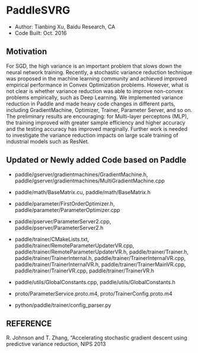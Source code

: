 # PaddleSVRG
* Author: Tianbing Xu, Baidu Research, CA
* Code Built: Oct. 2016
## Motivation
For SGD, the high variance is an important problem that slows down the
neural network training. Recently, a stochastic variance reduction technique
was proposed in the machine learning community and achieved improved empirical performance 
in Convex Optimization problems. However, what is not clear is
whether variance reduction was able to improve non-convex problems empirically, 
such as Deep Learning. We implemented variance reduction in Paddle and
made heavy code changes in different parts, including GradientMachine, Optimizer, 
Trainer, Parameter Server, and so on. The preliminary results are encouraging:
for Multi-layer perceptons (MLP), the training improved with greater sample efficiency 
and higher accuracy and the testing accuracy has improved marginally. Further work is needed to investigate 
the variance reduction impacts on large scale training of industrial models such as ResNet.

## Updated or Newly added Code based on Paddle
* paddle/gserver/gradientmachines/GradientMachine.h, paddle/gserver/gradientmachines/MultiGradientMachine.cpp

* paddle/math/BaseMatrix.cu, paddle/math/BaseMatrix.h

* paddle/parameter/FirstOrderOptimizer.h, paddle/parameter/ParameterOptimizer.cpp

* paddle/pserver/ParameterServer2.cpp, paddle/pserver/ParameterServer2.h

* paddle/trainer/CMakeLists.txt, paddle/trainer/RemoteParameterUpdaterVR.cpp, paddle/trainer/RemoteParameterUpdaterVR.h, 
paddle/trainer/Trainer.h, paddle/trainer/TrainerInternal.h, paddle/trainer/TrainerInternalVR.cpp,
paddle/trainer/TrainerInternalVR.h, paddle/trainer/TrainerMainVR.cpp, paddle/trainer/TrainerVR.cpp, paddle/trainer/TrainerVR.h

* paddle/utils/GlobalConstants.cpp, paddle/utils/GlobalConstants.h

* proto/ParameterService.proto.m4, proto/TrainerConfig.proto.m4

* python/paddle/trainer/config_parser.py


## REFERENCE
R. Johnson and T. Zhang, “Accelerating stochastic gradient descent using predictive variance reduction, NIPS 2013
